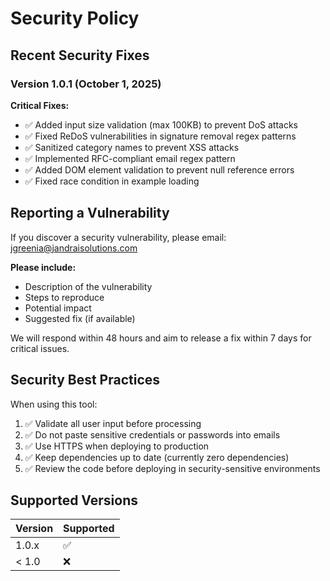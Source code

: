 # Security Policy

## Recent Security Fixes

### Version 1.0.1 (October 1, 2025)

**Critical Fixes:**
- ✅ Added input size validation (max 100KB) to prevent DoS attacks
- ✅ Fixed ReDoS vulnerabilities in signature removal regex patterns
- ✅ Sanitized category names to prevent XSS attacks
- ✅ Implemented RFC-compliant email regex pattern
- ✅ Added DOM element validation to prevent null reference errors
- ✅ Fixed race condition in example loading

## Reporting a Vulnerability

If you discover a security vulnerability, please email: jgreenia@jandraisolutions.com

**Please include:**
- Description of the vulnerability
- Steps to reproduce
- Potential impact
- Suggested fix (if available)

We will respond within 48 hours and aim to release a fix within 7 days for critical issues.

## Security Best Practices

When using this tool:
1. ✅ Validate all user input before processing
2. ✅ Do not paste sensitive credentials or passwords into emails
3. ✅ Use HTTPS when deploying to production
4. ✅ Keep dependencies up to date (currently zero dependencies)
5. ✅ Review the code before deploying in security-sensitive environments

## Supported Versions

| Version | Supported          |
| ------- | ------------------ |
| 1.0.x   | :white_check_mark: |
| < 1.0   | :x:                |
